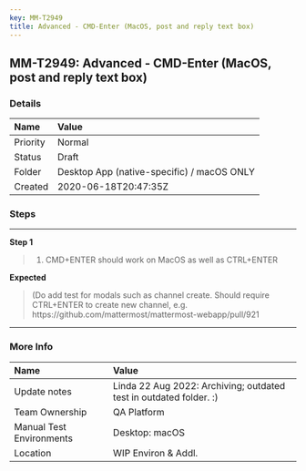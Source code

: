 ```yaml
---
key: MM-T2949
title: Advanced - CMD-Enter (MacOS, post and reply text box)
---
```


## MM-T2949: Advanced - CMD-Enter (MacOS, post and reply text box)

### Details

| Name     | Value                                      |
| :------- | :----------------------------------------- |
| Priority | Normal                                     |
| Status   | Draft                                      |
| Folder   | Desktop App (native-specific) / macOS ONLY |
| Created  | 2020-06-18T20:47:35Z                       |

### Steps

<hr/>

**Step 1**

> <article><ol><li>CMD+ENTER should work on MacOS as well as CTRL+ENTER</li></ol></article>

**Expected**

> <article>(Do add test for modals such as channel create. Should require CTRL+ENTER to create new channel, e.g.<br />https://github.com/mattermost/mattermost-webapp/pull/921</article>

<hr/>

### More Info

| Name                     | Value                                                              |
| :----------------------- | :----------------------------------------------------------------- |
| Update notes             | Linda 22 Aug 2022: Archiving; outdated test in outdated folder. :) |
| Team Ownership           | QA Platform                                                        |
| Manual Test Environments | Desktop: macOS                                                     |
| Location                 | WIP Environ & Addl.                                                |
